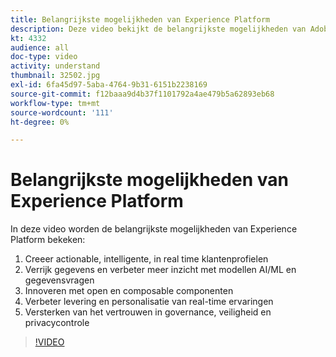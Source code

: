 ```yaml
---
title: Belangrijkste mogelijkheden van Experience Platform
description: Deze video bekijkt de belangrijkste mogelijkheden van Adobe Experience Platform&mdash;Creëer actioneerbare, intelligente, real-time klantenprofielen; verrijk gegevens en leidt meer inzichten met modellen AI/ML en gegevensvragen af; Innoveer met open en composable componenten; verbeter levering en verpersoonlijking van real-time ervaringen; en vergroot vertrouwen met bestuur, veiligheid en privacycontroles.
kt: 4332
audience: all
doc-type: video
activity: understand
thumbnail: 32502.jpg
exl-id: 6fa45d97-5aba-4764-9b31-6151b2238169
source-git-commit: f12baaa9d4b37f1101792a4ae479b5a62893eb68
workflow-type: tm+mt
source-wordcount: '111'
ht-degree: 0%

---
```


# Belangrijkste mogelijkheden van Experience Platform

In deze video worden de belangrijkste mogelijkheden van Experience Platform bekeken:

1. Creeer actionable, intelligente, in real time klantenprofielen
1. Verrijk gegevens en verbeter meer inzicht met modellen AI/ML en gegevensvragen
1. Innoveren met open en composable componenten
1. Verbeter levering en personalisatie van real-time ervaringen
1. Versterken van het vertrouwen in governance, veiligheid en privacycontrole

>[!VIDEO](https://video.tv.adobe.com/v/3428510?quality=12&learn=on&captions=dut)
